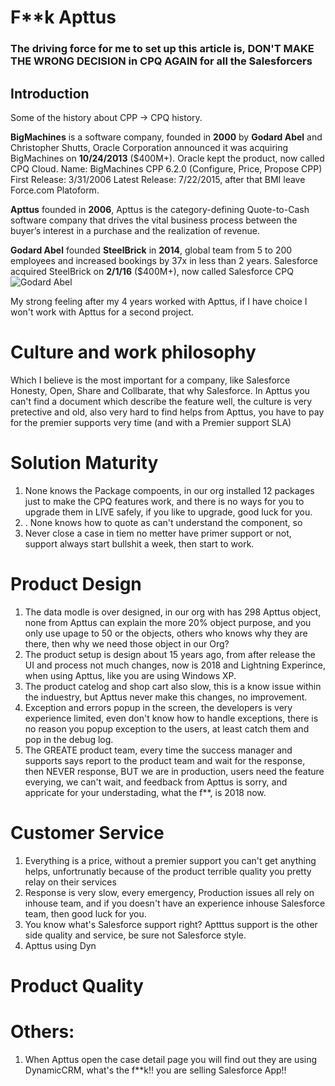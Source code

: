 
# F**k Apttus
### The driving force for me to set up this article is, DON'T MAKE THE WRONG DECISION in CPQ AGAIN for all the Salesforcers

## Introduction
Some of the history about CPP -> CPQ history.

**BigMachines** is a software company, founded in **2000** by **Godard Abel** and Christopher Shutts, Oracle Corporation announced it was acquiring BigMachines on **10/24/2013** ($400M+). Oracle kept the product, now called CPQ Cloud.
Name: BigMachines CPP 6.2.0 (Configure, Price, Propose CPP)
First Release: 3/31/2006
Latest Release: 7/22/2015, after that BMI leave Force.com Platoform.

**Apttus** founded in **2006**, Apttus is the category-defining Quote-to-Cash software company that drives the vital business process between the buyer’s interest in a purchase and the realization of revenue.

**Godard Abel** founded **SteelBrick** in **2014**,  global team from 5 to 200 employees and increased bookings by 37x in less than 2 years. Salesforce acquired SteelBrick on **2/1/16** ($400M+), now called Salesforce CPQ
![Godard Abel](https://media.licdn.com/dms/image/C4E03AQHJCbLb0BaCxA/profile-displayphoto-shrink_800_800/0?e=1542240000&v=beta&t=4Gf8tsWFgol6aWk5QzM_uWsUNBlsUcofuSmB2I5tX5E)

My strong feeling after my 4 years worked with Apttus, if I have choice I won't work with Apttus for a second project.

# Culture and work philosophy
Which I believe is the most important for a company, like Salesforce Honesty, Open, Share and Collbarate, that why Salesforce.
In Apttus you can't find a document which describe the feature well, the culture is very pretective and old, also very hard to find helps from Apttus, you have to pay for the premier supports very time (and with a Premier support SLA)

# Solution Maturity
1. None knows the Package compoents, in our org installed 12 packages just to make the CPQ features work, and there is no ways for you to upgrade them in LIVE safely, if you like to upgrade, good luck for you.
2. . None knows how to quote as can't understand the component, so
3. Never close a case in tiem no metter have primer support or not, support always start bullshit a week, then start to work.

# Product Design
1. The data modle is over designed, in our org with has 298 Apttus object, none from Apttus can explain the more 20% object purpose, and you only use upage to 50 or the objects, others who knows why they are there, then why we need those object in our Org?
2. The product setup is design about 15 years ago, from after release the UI and process not much changes, now is 2018 and Lightning Experince, when using Apttus, like you are using Windows XP.
3. The product catelog and shop cart also slow, this is a know issue within the induestry, but Apttus never make this changes, no improvement.
4. Exception and errors popup in the screen, the developers is very experience limited, even don't know how to handle exceptions, there is no reason you popup exception to the users, at least catch them and pop in the debug log.
5. The GREATE product team, every time the success manager and supports says report to the product team and wait for the response, then NEVER response, BUT we are in production, users need the feature everying, we can't wait, and feedback from Apttus is sorry, and appricate for your understading, what the f**, is 2018 now.

# Customer Service
1. Everything is a price, without a premier support you can't get anything helps, unfortrunatly because of the product terrible quality you pretty relay on their services
2. Response is very slow, every emergency, Production issues all rely on inhouse team, and if you doesn't have an experience inhouse Salesforce team, then good luck for you.
3. You know what's Salesforce support right? Aptttus support is the other side quality and service, be sure not Salesforce style.
4. Apttus using Dyn

# Product Quality


# Others:
1. When Apttus open the case detail page you will find out they are using DynamicCRM, what's the f**k!! you are selling Salesforce App!!
<!--stackedit_data:
eyJoaXN0b3J5IjpbLTEwNjcyNDgzNjMsNTYwMzM4MTA2LC0xND
Q2ODQwNTY1XX0=
-->